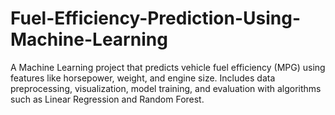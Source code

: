 # Fuel-Efficiency-Prediction-Using-Machine-Learning

A Machine Learning project that predicts vehicle fuel efficiency (MPG) using features like horsepower, weight, and engine size. Includes data preprocessing, visualization, model training, and evaluation with algorithms such as Linear Regression and Random Forest.
